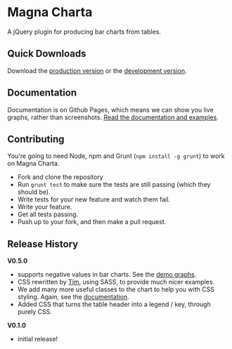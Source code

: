 # Magna Charta

A jQuery plugin for producing bar charts from tables.

## Quick Downloads
Download the [production version][min] or the [development version][max].

[min]: https://raw.github.com/alphagov/magna-charta/master/dist/magna-charta.min.js
[max]: https://raw.github.com/alphagov/magna-charta/master/dist/magna-charta.js

## Documentation

Documentation is on Github Pages, which means we can show you live graphs, rather than screenshots. [Read the documentation and examples](http://alphagov.github.com/magna-charta/).

## Contributing

You're going to need Node, npm and Grunt (`npm install -g grunt`) to work on Magna Charta.

- Fork and clone the repository
- Run `grunt test` to make sure the tests are still passing (which they should be).
- Write tests for your new feature and watch them fail.
- Write your feature.
- Get all tests passing.
- Push up to your fork, and then make a pull request.

## Release History

__V0.5.0__
- supports negative values in bar charts. See the [demo graphs](http://alphagov.github.com/magna-charta/).
- CSS rewritten by [Tim](http://github.com/timpaul), using SASS, to provide much nicer examples.
- We add many more useful classes to the chart to help you with CSS styling. Again, see the [documentation](http://alphagov.github.com/magna-charta).
- Added CSS that turns the table header into a legend / key, through purely CSS.

__V0.1.0__
- initial release!

